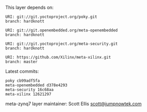 This layer depends on:

    URI: git://git.yoctoproject.org/poky.git
    branch: hardknott

    URI: git://git.openembedded.org/meta-openembedded
    branch: hardknott

    URI: git://git.yoctoproject.org/meta-security.git
    branch: hardknott

    URI: https://github.com/Xilinx/meta-xilinx.git 
    branch: master

Latest commits:

    poky cb99adf5fa
    meta-openembedded d378e4293
    meta-security 16c68aa
    meta-xilinx 12621297

meta-zynq7 layer maintainer: Scott Ellis <scott@jumpnowtek.com>
